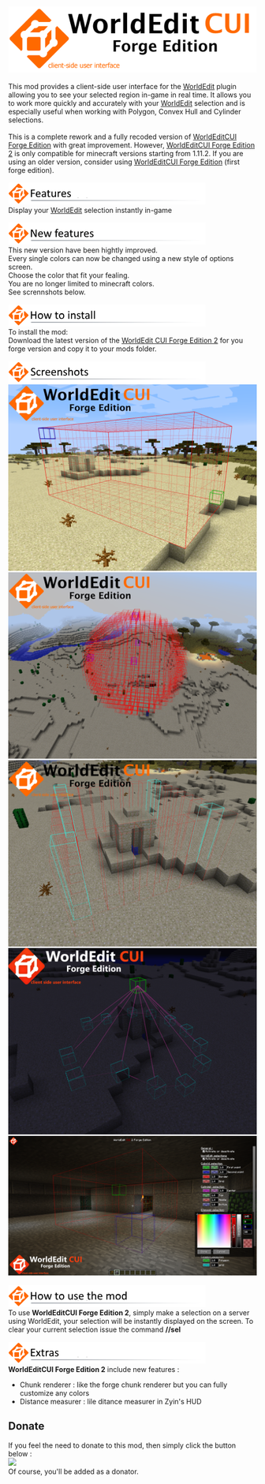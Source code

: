 <style>p { margin: 0px 0px 00px; }</style>

</br>![header](https://github.com/HexoMod/WorldEditCUI-Forge-Edition-2/raw/master/img/wecui_header.png "")

</br>This mod provides a client-side user interface for the [WorldEdit](http://dev.bukkit.org/bukkit-plugins/worldedit/) plugin allowing you to see your selected region in-game in real time. It allows you to work more quickly and accurately with your [WorldEdit](http://dev.bukkit.org/bukkit-plugins/worldedit/) selection and is especially useful when working with Polygon, Convex Hull and Cylinder selections.
</br></br>This is a complete rework and a fully recoded version of [WorldEditCUI Forge Edition](https://minecraft.curseforge.com/projects/worldeditcui-forge-edition) with great improvement.
However, [WorldEditCUI Forge Edition 2](https://minecraft.curseforge.com/projects/worldeditcui-forge-edition-2) is only compatible for minecraft versions starting from 1.11.2.
If you are using an older version, consider using [WorldEditCUI Forge Edition](https://minecraft.curseforge.com/projects/worldeditcui-forge-edition) (first forge edition).

</br>![features](https://github.com/HexoMod/WorldEditCUI-Forge-Edition-2/raw/master/img/wecui_features.png "")
</br>Display your [WorldEdit](http://dev.bukkit.org/bukkit-plugins/worldedit/) selection instantly in-game

</br>![newfeatures](https://github.com/HexoMod/WorldEditCUI-Forge-Edition-2/raw/master/img/wecui_new_features.png "")
</br>This new version have been hightly improved.
</br>Every single colors can now be changed using a new style of options screen.
</br>Choose the color that fit your fealing.
</br>You are no longer limited to minecraft colors.
</br>See scrennshots below.


</br>![install](https://github.com/HexoMod/WorldEditCUI-Forge-Edition-2/raw/master/img/wecui_install.png "")
</br>To install the mod:
</br>Download the latest version of the [WorldEdit CUI Forge Edition 2](http://minecraft.curseforge.com/projects/worldeditcui-forge-edition-2/files) for you forge version and copy it to your mods folder.

</br>![screenshot](https://github.com/HexoMod/WorldEditCUI-Forge-Edition-2/raw/master/img/wecui_screenshots.png "")
</br>![](https://github.com/HexoMod/WorldEditCUI-Forge-Edition-2/raw/master/img/wecui_screenshot_00.png "")
</br>![](https://github.com/HexoMod/WorldEditCUI-Forge-Edition-2/raw/master/img/wecui_screenshot_01.png "")
</br>![](https://github.com/HexoMod/WorldEditCUI-Forge-Edition-2/raw/master/img/wecui_screenshot_02.png "")
</br>![](https://github.com/HexoMod/WorldEditCUI-Forge-Edition-2/raw/master/img/wecui_screenshot_03.png "")
</br>![](https://github.com/HexoMod/WorldEditCUI-Forge-Edition-2/raw/master/img/wecui_screenshot_04.png "")

</br>![howto](https://github.com/HexoMod/WorldEditCUI-Forge-Edition-2/raw/master/img/wecui_howto.png "")
</br>To use **WorldEditCUI Forge Edition 2**, simply make a selection on a server using WorldEdit, your selection will be instantly displayed on the screen. To clear your current selection issue the command **//sel**

</br>![extras](https://github.com/HexoMod/WorldEditCUI-Forge-Edition-2/raw/master/img/wecui_extras.png "")
</br>**WorldEditCUI Forge Edition 2** include new features :
- Chunk renderer : like the forge chunk renderer but you can fully customize any colors
- Distance measurer : lile ditance measurer in Zyin's HUD

## Donate
If you feel the need to donate to this mod, then simply click the button below :
</br>[![](https://www.paypalobjects.com/en_GB/i/btn/btn_donate_LG.gif)](https://www.paypal.com/cgi-bin/webscr?cmd=_s-xclick&hosted_button_id=KWZQGM88CGSWQ)
</br>Of course, you'll be added as a donator.
